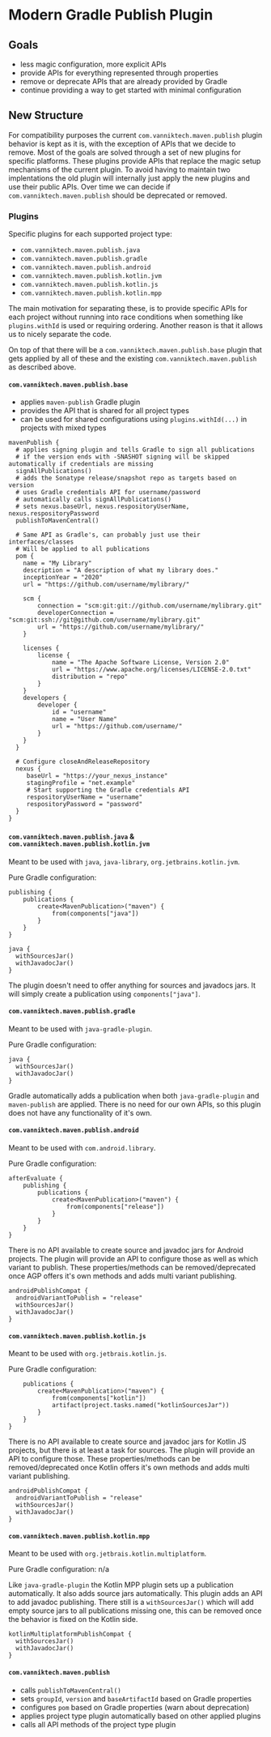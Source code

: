 # Modern Gradle Publish Plugin


## Goals

- less magic configuration, more explicit APIs
- provide APIs for everything represented through properties
- remove or deprecate APIs that are already provided by Gradle
- continue providing a way to get started with minimal configuration

## New Structure

For compatibility purposes the current `com.vanniktech.maven.publish` plugin
behavior is kept as it is, with the exception of APIs that we decide to remove. 
Most of the goals are solved through a set of new plugins for specific 
platforms. These plugins provide APIs that replace the magic setup mechanisms
of the current plugin. To avoid having to maintain two implentations the old
plugin will internally just apply the new plugins and use their public APIs. 
Over time we can decide if `com.vanniktech.maven.publish` should be deprecated
or removed.

### Plugins

Specific plugins for each supported project type:
- `com.vanniktech.maven.publish.java`
- `com.vanniktech.maven.publish.gradle`
- `com.vanniktech.maven.publish.android`
- `com.vanniktech.maven.publish.kotlin.jvm`
- `com.vanniktech.maven.publish.kotlin.js`
- `com.vanniktech.maven.publish.kotlin.mpp`

The main motivation for separating these, is to provide specific APIs for each project
without running into race conditions when something like `plugins.withId` is used or 
requiring ordering. Another reason is that it allows us to nicely separate the code. 

On top of that there will be a `com.vanniktech.maven.publish.base` plugin that 
gets applied by all of these and the existing `com.vanniktech.maven.publish` as 
described above.

#### `com.vanniktech.maven.publish.base`

- applies `maven-publish` Gradle plugin
- provides the API that is shared for all project types
- can be used for shared configurations using `plugins.withId(...)` in projects with mixed types

```
mavenPublish {
  # applies signing plugin and tells Gradle to sign all publications
  # if the version ends with -SNASHOT signing will be skipped automatically if credentials are missing
  signAllPublications()
  # adds the Sonatype release/snapshot repo as targets based on version
  # uses Gradle credentials API for username/password
  # automatically calls signAllPublications()
  # sets nexus.baseUrl, nexus.respositoryUserName, nexus.respositoryPassword
  publishToMavenCentral()

  # Same API as Gradle's, can probably just use their interfaces/classes
  # Will be applied to all publications
  pom {
    name = "My Library"
    description = "A description of what my library does."
    inceptionYear = "2020"
    url = "https://github.com/username/mylibrary/"
    
    scm {
        connection = "scm:git:git://github.com/username/mylibrary.git"
        developerConnection = "scm:git:ssh://git@github.com/username/mylibrary.git"
        url = "https://github.com/username/mylibrary/"
    } 
    
    licenses {
        license {
            name = "The Apache Software License, Version 2.0"
            url = "https://www.apache.org/licenses/LICENSE-2.0.txt"
            distribution = "repo"
        }
    }
    developers {
        developer {
            id = "username"
            name = "User Name"
            url = "https://github.com/username/"
        }
    }
  }

  # Configure closeAndReleaseRepository
  nexus {
     baseUrl = "https://your_nexus_instance"
     stagingProfile = "net.example"
     # Start supporting the Gradle credentials API
     respositoryUserName = "username"
     respositoryPassword = "password"
  }
}
```

#### `com.vanniktech.maven.publish.java` & `com.vanniktech.maven.publish.kotlin.jvm`

Meant to be used with `java`, `java-library`, `org.jetbrains.kotlin.jvm`. 

Pure Gradle configuration:
```
publishing {
    publications {
        create<MavenPublication>("maven") {
            from(components["java"])
        }
    }
}

java {
  withSourcesJar()
  withJavadocJar()
}
```

The plugin doesn't need to offer anything for sources and javadocs jars. It will
simply create a publication using `components["java"]`.

#### `com.vanniktech.maven.publish.gradle`

Meant to be used with `java-gradle-plugin`.

Pure Gradle configuration:
```
java {
  withSourcesJar()
  withJavadocJar()
}
```

Gradle automatically adds a publication when both `java-gradle-plugin` and 
`maven-publish` are applied. There is no need for our own APIs, so this plugin
does not have any functionality of it's own.

#### `com.vanniktech.maven.publish.android`

Meant to be used with `com.android.library`.

Pure Gradle configuration:
```
afterEvaluate {
    publishing {
        publications {
            create<MavenPublication>("maven") {
                from(components["release"])
            }
        }
    }
}
```


There is no API available to create source and javadoc jars for Android 
projects. The plugin will provide an API to configure those as well as 
which variant to publish. These properties/methods can be removed/deprecated once
AGP offers it's own methods and adds multi variant publishing.

```
androidPublishCompat {
  androidVariantToPublish = "release"
  withSourcesJar()
  withJavadocJar()
}
```

#### `com.vanniktech.maven.publish.kotlin.js`

Meant to be used with `org.jetbrais.kotlin.js`.

Pure Gradle configuration:
```publishing {
    publications {
        create<MavenPublication>("maven") {
            from(components["kotlin"])
            artifact(project.tasks.named("kotlinSourcesJar"))
        }
    }
}
```


There is no API available to create source and javadoc jars for Kotlin JS
projects, but there is at least a task for sources. The plugin will provide 
an API to configure those. These properties/methods can be removed/deprecated once
Kotlin offers it's own methods and adds multi variant publishing.

```
androidPublishCompat {
  androidVariantToPublish = "release"
  withSourcesJar()
  withJavadocJar()
}
```


#### `com.vanniktech.maven.publish.kotlin.mpp`

Meant to be used with `org.jetbrais.kotlin.multiplatform`.

Pure Gradle configuration: n/a

Like `java-gradle-plugin` the Kotlin MPP plugin sets up a publication 
automatically. It also adds source jars automatically. This plugin adds
an API to add javadoc publishing. There still is a `withSourcesJar()` which will
add empty source jars to all publications missing one, this can be removed once
the behavior is fixed on the Kotlin side.

```
kotlinMultiplatformPublishCompat {
  withSourcesJar()
  withJavadocJar()
}
```

#### `com.vanniktech.maven.publish`

- calls `publishToMavenCentral()`
- sets `groupId`, `version` and `baseArtifactId` based on Gradle properties
- configures `pom` based on Gradle properties (warn about deprecation)
- applies project type plugin automatically based on other applied plugins
- calls all API methods of the project type plugin

